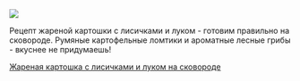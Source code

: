 <!--2025-06-29 21:39:13-->
<div class="yb">
  <div class="rss finecooking"><a href="https://fine-cooking.ru/recipe/zharenaya-kartoshka-s-lisichkami-i-lukom-na-skovorode"><img src="https://fine-cooking.ru/images/recipe/zharenaya-kartoshka-s-lisichkami-i-lukom-na-skovorode/photo/960w.jpg"></a><p>Рецепт жареной картошки с лисичками и луком - готовим правильно на сковороде. Румяные картофельные ломтики и ароматные лесные грибы - вкуснее не придумаешь!</p>
 <p class="titl"><a href="https://fine-cooking.ru/recipe/zharenaya-kartoshka-s-lisichkami-i-lukom-na-skovorode">Жареная картошка с лисичками и луком на сковороде</a></p></div>
</div>
